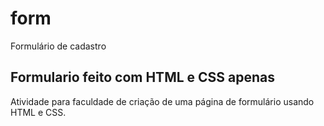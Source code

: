 # form
Formulário de cadastro <br>

<h2>Formulario feito com HTML e CSS apenas</h2>
Atividade para faculdade de criação de uma página de formulário usando HTML e CSS.
